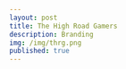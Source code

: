```yaml
---
layout: post
title: The High Road Gamers
description: Branding
img: /img/thrg.png
published: true 
---
```



<div class="img_row">
	<img class="col" src="{{ site.baseurl }}/img/photography/thrgblue.png
" alt="" title="example image"/>
	<img class="col" src="{{ site.baseurl }}/img/photography/thrgred.png" alt="" title="example image"/>
</div>





	
